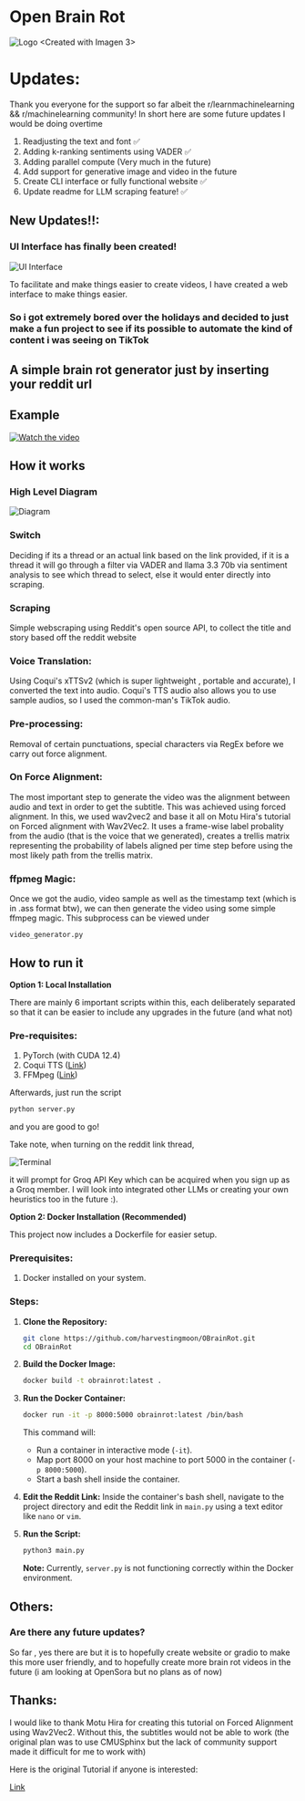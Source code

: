 # Open Brain Rot 
![Logo](images/logo.jpg) 
<Created with Imagen 3>

# Updates:
Thank you everyone for the support so far albeit the r/learnmachinelearning && r/machinelearning community! In short here are some future updates I would be doing overtime
1. Readjusting the text and font :white_check_mark:
2. Adding k-ranking sentiments using VADER :white_check_mark:
3. Adding parallel compute (Very much in the future)
4. Add support for generative image and video in the future
5. Create CLI interface or fully functional website :white_check_mark:
6. Update readme for LLM scraping feature! :white_check_mark:


## New Updates!!:

### UI Interface has finally been created!
![UI Interface](images/ui.png)

To facilitate and make things easier to create videos, I have created a web interface to make things easier. 

### So i got extremely bored over the holidays and decided to just make a fun project to see if its possible to automate the kind of content i was seeing on TikTok

## A simple brain rot generator just by inserting your reddit url

## Example
[![Watch the video](images/thumbnail.png)](https://youtube.com/shorts/CRhbay8YvBg)


## How it works 

### High Level Diagram
![Diagram](images/diagram.png)

### Switch
Deciding if its a thread or an actual link based on the link provided, if it is a thread it will go through a filter via VADER and llama 3.3 70b via sentiment analysis to see which thread to select, else it would enter directly into scraping.

### Scraping 
Simple webscraping using Reddit's open source API, to collect the title and story based off the reddit website

### Voice Translation:
Using Coqui's xTTSv2 (which is super lightweight , portable and accurate), I converted the text into audio. Coqui's TTS audio also allows you to use sample audios, so I used the common-man's TikTok audio. 

### Pre-processing:
Removal of certain punctuations, special characters via RegEx before we carry out force alignment.

### On Force Alignment: 
The most important step to generate the video was the alignment between audio and text in order to get the subtitle. This was achieved using forced alignment. In this, we used wav2vec2 and base it all on Motu Hira's tutorial on Forced alignment with Wav2Vec2. It uses a frame-wise label probality from the audio (that is the voice that we generated), creates a trellis matrix representing the probability of labels aligned per time step before using the most likely path from the trellis matrix.

### ffpmeg Magic:
Once we got the audio, video sample as well as the timestamp text (which is in .ass format btw), we can then generate the video using some simple ffmpeg magic. This subprocess can be viewed under

``` video_generator.py ```

## How to run it

**Option 1: Local Installation**

There are mainly 6 important scripts within this, each deliberately separated so that it can be easier to include any upgrades in the future (and what not)

### Pre-requisites:
1. PyTorch (with CUDA 12.4)
2. Coqui TTS ([Link](https://github.com/coqui-ai/TTS))
3. FFMpeg ([Link](https://www.ffmpeg.org/))

Afterwards, just run the script 

```bash
python server.py
````

and you are good to go\!

Take note, when turning on the reddit link thread,

![Terminal](about:sanitized)

it will prompt for Groq API Key which can be acquired when you sign up as a Groq member. I will look into integrated other LLMs or creating your own heuristics too in the future :).

**Option 2: Docker Installation (Recommended)**

This project now includes a Dockerfile for easier setup.

### Prerequisites:

1.  Docker installed on your system.

### Steps:

1.  **Clone the Repository:**

    ```bash
    git clone https://github.com/harvestingmoon/OBrainRot.git
    cd OBrainRot
    ```

2.  **Build the Docker Image:**

    ```bash
    docker build -t obrainrot:latest .
    ```

3.  **Run the Docker Container:**

    ```bash
    docker run -it -p 8000:5000 obrainrot:latest /bin/bash
    ```

    This command will:

      * Run a container in interactive mode (`-it`).
      * Map port 8000 on your host machine to port 5000 in the container (`-p 8000:5000`).
      * Start a bash shell inside the container.

4.  **Edit the Reddit Link:**
    Inside the container's bash shell, navigate to the project directory and edit the Reddit link in `main.py` using a text editor like `nano` or `vim`.

5.  **Run the Script:**

    ```bash
    python3 main.py
    ```

    **Note:** Currently, `server.py` is not functioning correctly within the Docker environment.

## Others:

### Are there any future updates?

So far , yes there are but it is to hopefully create website or gradio to make this more user friendly, and to hopefully create more brain rot videos in the future (i am looking at OpenSora but no plans as of now)

## Thanks:

I would like to thank Motu Hira for creating this tutorial on Forced Alignment using Wav2Vec2. Without this, the subtitles would not be able to work (the original plan was to use CMUSphinx but the lack of community support made it difficult for me to work with)

Here is the original Tutorial if anyone is interested:

[Link](https://pytorch.org/audio/main/tutorials/forced_alignment_tutorial.html)

